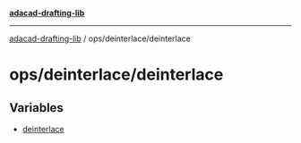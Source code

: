 [**adacad-drafting-lib**](../../../README.md)

***

[adacad-drafting-lib](../../../modules.md) / ops/deinterlace/deinterlace

# ops/deinterlace/deinterlace

## Variables

- [deinterlace](variables/deinterlace.md)
